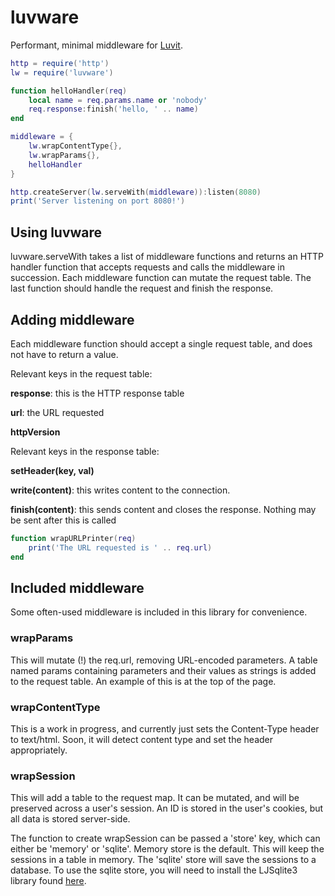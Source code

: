 # luvware

Performant, minimal middleware for [Luvit](https://github.com/luvit/luvit).

````lua
http = require('http')
lw = require('luvware')

function helloHandler(req)
	local name = req.params.name or 'nobody'
	req.response:finish('hello, ' .. name)
end

middleware = {
	lw.wrapContentType{},
	lw.wrapParams{},
	helloHandler
}

http.createServer(lw.serveWith(middleware)):listen(8080)
print('Server listening on port 8080!')
````

## Using luvware

luvware.serveWith takes a list of middleware functions and returns an HTTP handler function that accepts requests and calls the middleware in succession. Each middleware function can mutate the request table. The last function should handle the request and finish the response.

## Adding middleware

Each middleware function should accept a single request table, and does not have to return a value. 

Relevant keys in the request table:

**response**: this is the HTTP response table

**url**: the URL requested

**httpVersion**

Relevant keys in the response table:

**setHeader(key, val)**

**write(content)**: this writes content to the connection.

**finish(content)**: this sends content and closes the response. Nothing may be sent after this is called

````lua
function wrapURLPrinter(req)
	print('The URL requested is ' .. req.url)
end
````

## Included middleware

Some often-used middleware is included in this library for convenience.

### wrapParams

This will mutate (!) the req.url, removing URL-encoded parameters. A table named params containing parameters and their values as strings is added to the request table. An example of this is at the top of the page.

### wrapContentType

This is a work in progress, and currently just sets the Content-Type header to text/html. Soon, it will detect content type and set the header appropriately.

### wrapSession

This will add a table to the request map. It can be mutated, and will be preserved across a user's session. An ID is stored in the user's cookies, but all data is stored server-side.

The function to create wrapSession can be passed a 'store' key, which can either be 'memory' or 'sqlite'. Memory store is the default. This will keep the sessions in a table in memory. The 'sqlite' store will save the sessions to a database. To use the sqlite store, you will need to install the LJSqlite3 library found [here](http://scilua.org/get.html).

